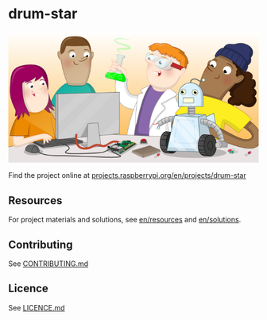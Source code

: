 # drum-star

![drum-star](banner.png)

Find the project online at [projects.raspberrypi.org/en/projects/drum-star](https://projects.raspberrypi.org/en/projects/drum-star)

## Resources
For project materials and solutions, see [en/resources](https://github.com/raspberrypilearning/drum-star/tree/master/en/resources) and [en/solutions](https://github.com/raspberrypilearning/drum-star/tree/master/en/solutions).

## Contributing
See [CONTRIBUTING.md](CONTRIBUTING.md)

## Licence
 See [LICENCE.md](LICENCE.md)